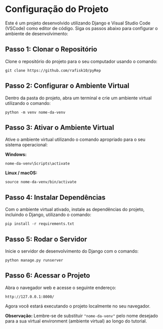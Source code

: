 # Configuração do Projeto

Este é um projeto desenvolvido utilizando Django e Visual Studio Code (VSCode) como editor de código. Siga os passos abaixo para configurar o ambiente de desenvolvimento:

## Passo 1: Clonar o Repositório

Clone o repositório do projeto para o seu computador usando o comando:
~~~
git clone https://github.com/rafisk10/pyRep
~~~

## Passo 2: Configurar o Ambiente Virtual

Dentro da pasta do projeto, abra um terminal e crie um ambiente virtual utilizando o comando:
~~~
python -m venv nome-da-venv
~~~

## Passo 3: Ativar o Ambiente Virtual

Ative o ambiente virtual utilizando o comando apropriado para o seu sistema operacional:

**Windows:**
~~~
nome-da-venv\Scripts\activate
~~~

**Linux / macOS:**
~~~
source nome-da-venv/bin/activate
~~~

## Passo 4: Instalar Dependências

Com o ambiente virtual ativado, instale as dependências do projeto, incluindo o Django, utilizando o comando:
~~~
pip install -r requirements.txt
~~~

## Passo 5: Rodar o Servidor

Inicie o servidor de desenvolvimento do Django com o comando:
~~~
python manage.py runserver
~~~

## Passo 6: Acessar o Projeto

Abra o navegador web e acesse o seguinte endereço:
~~~
http://127.0.0.1:8000/
~~~

Agora você estará executando o projeto localmente no seu navegador.

**Observação:** 
Lembre-se de substituir `"nome-da-venv"` pelo nome desejado para a sua virtual environment (ambiente virtual) ao longo do tutorial.